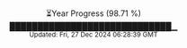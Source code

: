 <p align="center">
⏳Year Progress (98.71 %) <br>
█████████████████████████████▁ <br>
<sub>Updated: Fri, 27 Dec 2024 06:28:39 GMT</sub>
</p>

